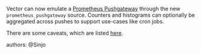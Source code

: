 Vector can now emulate a [Prometheus Pushgateway](https://github.com/prometheus/pushgateway) through the new `prometheus_pushgateway` source. Counters and histograms can optionally be aggregated across pushes to support use-cases like cron jobs.

There are some caveats, which are listed [here](https://github.com/Sinjo/vector/blob/0d4fc20091ddae7f3562bfdf07c9095c0c7223e0/src/sources/prometheus/pushgateway.rs#L8-L12).

authors: @Sinjo
